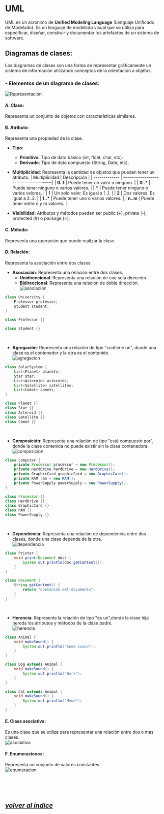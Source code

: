 # UML
UML es un acrónimo de **Unified Modeling Language** (Lenguaje Unificado de Modelado). 
Es un lenguaje de modelado visual que se utiliza para especificar, diseñar, construir y documentar los artefactos de un sistema de software.

## Diagramas de clases:
Los diagramas de clases son una forma de representar gráficamente un sistema de información utilizando conceptos de la orientación a objetos.

### - Elementos de un diagrama de clases:
![Representación](./img/representacion.png)  

#### A. Clase: 
Representa un conjunto de objetos con características similares.

#### B. Atributo:
Representa una propiedad de la clase.
  - **Tipo**:
    - **Primitivo**: Tipo de dato básico (int, float, char, etc).
    - **Derivado**: Tipo de dato compuesto (String, Date, etc).

  - **Multiplicidad**: Representa la cantidad de objetos que pueden tener un atributo.
    | Multiplicidad | Descripción                           |
    | ------------- | --------------------------------------|
    | **0..1**      | Puede tener un valor o ninguno.       |
    | **0..\***     | Puede tener ninguno o varios valores. |
    | **\***        | Puede tener ninguno o varios valores. |
    | **1**         | Un solo valor. Es igual a 1..1.       |
    | **2**         | Dos valores. Es igual a 2..2.         |
    | **1..\***     | Puede tener uno o varios valores.     |
    | **n..m**      | Puede tener entre n y m valores.      |

  - **Visibilidad**: Atributos y métodos pueden ser public (+), private (-), protected (#) o package (~).

#### C. Método:
Representa una operación que puede realizar la clase.  

#### D. Relación:
Representa la asociación entre dos clases.
- **Asociación**: Representa una relación entre dos clases.
    - **Unidireccional**: Representa una relación de una sola dirección.
    - **Bidireccional**: Representa una relación de doble dirección.  
![asociacion](./img/asociacion.png)
```java
class University {
    Professor professor;
    Student student;
}

class Professor {}

class Student {}
```
<br>

- **Agregación**: Representa una relación de tipo "contiene un", donde una clase es el contenedor y la otra es el contenido.  
![agregacion](./img/agregacion.png)
```java
class SolarSystem {
    List<Planet> planets;
    Star star;
    List<Asteroid> asteroids;
    List<Satellite> satellites;
    List<Comet> comets;
}

class Planet {}
class Star {}
class Asteroid {}
class Satellite {}
class Comet {}
```
<br>

- **Composición**: Representa una relación de tipo "está compuesto por", donde la clase contenida no puede existir sin la clase contenedora.  
![composicion](./img/composicion.png)
```java
class Computer {
    private Processor processor = new Processor();
    private HardDrive hardDrive = new HardDrive();
    private GraphicCard graphicCard = new GraphicCard();
    private RAM ram = new RAM();
    private PowerSupply powerSupply = new PowerSupply();
}

class Processor {}
class HardDrive {}
class GraphicCard {}
class RAM {}
class PowerSupply {}
```
<br>

- **Dependencia**: Representa una relación de dependencia entre dos clases, donde una clase depende de la otra.  
![dependencia](./img/dependencia.png)
```java
class Printer {
    void print(Document doc) {
        System.out.println(doc.getContent());
    }
}

class Document {
    String getContent() {
        return "Contenido del documento";
    }
}
```
<br>

- **Herencia**: Representa la relación de tipo "es un",donde la clase hija hereda los atributos y métodos de la clase padre.  
![herencia](./img/herencia.png)
```java
class Animal {
    void makeSound() {
        System.out.println("Some sound");
    }
}

class Dog extends Animal {
    void makeSound() {
        System.out.println("Bark");
    }
}

class Cat extends Animal {
    void makeSound() {
        System.out.println("Meow");
    }
}
```

#### E. Clase asociativa:
Es una clase que se utiliza para representar una relación entre dos o más clases.  
![asociativa](./img/asociativa.png)

#### F. Enumeraciones:
Representa un conjunto de valores constantes.  
![enumeracion](./img/enumeracion.png)



<br><br><br>

## *[volver al índice](../../index.md)*